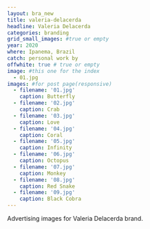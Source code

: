 ```yaml
---
layout: bra_new
title: valeria-delacerda
headline: Valeria Delacerda
categories: branding
grid_small_images: #true or empty
year: 2020
where: Ipanema, Brazil
catch: personal work by
offwhite: true # true or empty
image: #this one for the index
  - 01.jpg
images: #for post page(responsive)
  - filename: '01.jpg'
    caption: Butterfly
  - filename: '02.jpg'
    caption: Crab
  - filename: '03.jpg'
    caption: Love
  - filename: '04.jpg'
    caption: Coral
  - filename: '05.jpg'
    caption: Infinity
  - filename: '06.jpg'
    caption: Octopus
  - filename: '07.jpg'
    caption: Monkey
  - filename: '08.jpg'
    caption: Red Snake
  - filename: '09.jpg'
    caption: Black Cobra
---
```


Advertising images for Valeria Delacerda brand.
